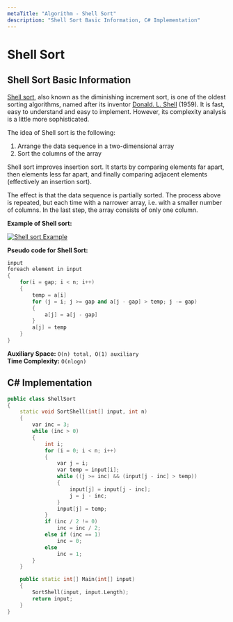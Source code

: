 ```yaml
---
metaTitle: "Algorithm - Shell Sort"
description: "Shell Sort Basic Information, C# Implementation"
---
```


# Shell Sort



## Shell Sort Basic Information


[Shell sort](https://en.wikipedia.org/wiki/Shellsort), also known as the diminishing increment sort, is one of the oldest sorting algorithms, named after its inventor [Donald. L. Shell](https://en.wikipedia.org/wiki/Donald_Shell) (1959). It is fast, easy to understand and easy to implement. However, its complexity analysis is a little more sophisticated.

The idea of Shell sort is the following:

1. Arrange the data sequence in a two-dimensional array
1. Sort the columns of the array

Shell sort improves insertion sort. It starts by comparing elements far apart, then elements less far apart, and finally comparing adjacent elements (effectively an insertion sort).

The effect is that the data sequence is partially sorted.
The process above is repeated, but each time with a narrower array, i.e. with a smaller number of columns. In the last step, the array consists of only one column.

**Example of Shell sort:**

[<img src="https://i.stack.imgur.com/WTd9p.jpg" alt="Shell sort Example" />](https://i.stack.imgur.com/WTd9p.jpg)

**Pseudo code for Shell Sort:**

```cpp
input
foreach element in input
{
    for(i = gap; i < n; i++)
    {
        temp = a[i]
        for (j = i; j >= gap and a[j - gap] > temp; j -= gap)
        {
            a[j] = a[j - gap]
        }
        a[j] = temp
    }
}

```

**Auxiliary Space:** `O(n) total, O(1) auxiliary`<br>
**Time Complexity:** `O(nlogn)`



## C# Implementation


```cpp
public class ShellSort
{
    static void SortShell(int[] input, int n)
    {
        var inc = 3;
        while (inc > 0)
        {
            int i;
            for (i = 0; i < n; i++)
            {
                var j = i;
                var temp = input[i];
                while ((j >= inc) && (input[j - inc] > temp))
                {
                    input[j] = input[j - inc];
                    j = j - inc;
                }
                input[j] = temp;
            }
            if (inc / 2 != 0)
                inc = inc / 2;
            else if (inc == 1)
                inc = 0;
            else
                inc = 1;
        }
    }

    public static int[] Main(int[] input)
    {
        SortShell(input, input.Length);
        return input;
    }
}

```

